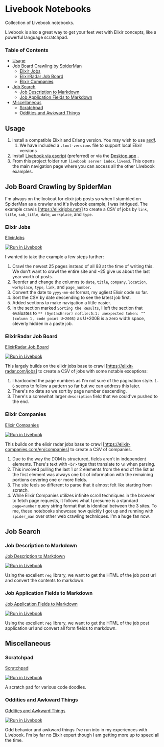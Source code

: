 # Livebook Notebooks

Collection of Livebook notebooks.

Livebook is also a great way to get your feet wet with Elixir concepts, like a powerful language scratchpad.

### Table of Contents

* [Usage](#usage)
* [Job Board Crawling by SpiderMan](#job-board-crawling-by-spiderman)
  * [Elixir Jobs](#elixir-jobs)
  * [ElixirRadar Job Board](#elixirradar-job-board)
  * [Elixir Companies](#elixir-companies)
* [Job Search](#job-search)
  * [Job Description to Markdown](#job-description-to-markdown)
  * [Job Application Fields to Markdown](#job-application-fields-to-markdown)
* [Miscellaneous](#miscellaneous)
  * [Scratchpad](#scratchpad)
  * [Oddities and Awkward Things](#oddities-and-awkward-things)

## Usage

1. install a compatible Elixir and Erlang version. You may wish to use [asdf](https://asdf-vm.com/guide/getting-started.html#_1-install-dependencies).
   1. We have included a `.tool-versions` file to support local Elixir versions
2. Install [Livebook via escript](https://github.com/livebook-dev/livebook#escript) (preferred) or via the [Desktop app](https://github.com/livebook-dev/livebook/releases) .
3. From this project folder run `livebook server index.livemd`. This opens the main navigation page where you can access all the other Livebook examples.

## Job Board Crawling by SpiderMan

I'm always on the lookout for elixir job posts so when I stumbled on SpiderMan as a crawler and it's livebook example, I was intrigued. The example crawls [https://elixirjobs.net/] to create a CSV of jobs by `link`, `title`, `sub_title`, `date`, `workplace`, and `type`.

### Elixir Jobs

[ElixirJobs](spiderman--elixir_jobs.livemd)

[![Run in Livebook](https://livebook.dev/badge/v1/blue.svg)](https://livebook.dev/run?url=https%3A%2F%2Fgithub.com%2Fw0rd-driven%2Flivebook_notebooks%2Fblob%2Fmain%2Fspiderman--elixir_jobs.livemd)

I wanted to take the example a few steps further:

1. Crawl the newest 25 pages instead of all 63 at the time of writing this. We don't want to crawl the entire site and ~25 give us about the last year worth of posts.
2. Reorder and change the columns to `date`, `title`, `company`, `location`, `workplace`, `type`, `link`, and `page_number`.
3. Convert the date to `yyyy-mm-dd` format, my ugliest Elixir code so far.
4. Sort the CSV by date descending to see the latest job first.
5. Added sections to make navigation a little easier.
6. In the section marked `Sorting the Results`, I left the section that evaluates to `** (SyntaxError) nofile:5:1: unexpected token: "​" (column 1, code point U+200B)` as U+200B is a zero width space, cleverly hidden in a paste job.

### ElixirRadar Job Board

[ElixirRadar Job Board](spiderman--elixir_radar_job.livemd)

[![Run in Livebook](https://livebook.dev/badge/v1/blue.svg)](https://livebook.dev/run?url=https%3A%2F%2Fgithub.com%2Fw0rd-driven%2Flivebook_notebooks%2Fblob%2Fmain%2Fspiderman--elixir_radar_jobs.livemd)

This largely builds on the elixir jobs base to crawl [https://elixir-radar.com/jobs] to create a CSV of jobs with some notable exceptions:

1. I hardcoded the page numbers as I'm not sure of the pagination style. `1-6` seems to follow a pattern so far but we can address this later.
2. There's no date so we sort by page number descending.
3. There's a somewhat larger `description` field that we could've pushed to the end.

### Elixir Companies

[Elixir Companies](spiderman--elixir_companies.livemd)

[![Run in Livebook](https://livebook.dev/badge/v1/blue.svg)](https://livebook.dev/run?url=https%3A%2F%2Fgithub.com%2Fw0rd-driven%2Flivebook_notebooks%2Fblob%2Fmain%2Fspiderman--elixir_companies.livemd)

This builds on the elixir radar jobs base to crawl [https://elixir-companies.com/en/companies] to create a CSV of companies.

1. Due to the way the DOM is structured, fields aren't in independent elements. There's text with `<br>` tags that translate to `\n` when parsing.
2. This involved pulling the last 1 or 2 elements from the end of the list as the first element was always one bit of information with the remaining portions covering one or more fields.
3. The site feels so different to parse that it almost felt like starting from scratch.
4. While Elixir Companies utilizes infinite scroll techniques in the browser to fetch page requests, it follows what I presume is a standard `page=number` query string format that is identical between the 3 sites. To me, these notebooks showcase how quickly I got up and running with `spider_man` over other web crawling techniques. I'm a huge fan now.

## Job Search

### Job Description to Markdown

[Job Description to Markdown](req--job_description.livemd)

[![Run in Livebook](https://livebook.dev/badge/v1/blue.svg)](https://livebook.dev/run?url=https%3A%2F%2Fgithub.com%2Fw0rd-driven%2Flivebook_notebooks%2Fblob%2Fmain%2Freq--job_description.livemd)

Using the excellent `req` library, we want to get the HTML of the job post url and convert the contents to markdown.

### Job Application Fields to Markdown

[Job Application Fields to Markdown](req--job_fields.livemd)

[![Run in Livebook](https://livebook.dev/badge/v1/blue.svg)](https://livebook.dev/run?url=https%3A%2F%2Fgithub.com%2Fw0rd-driven%2Flivebook_notebooks%2Fblob%2Fmain%2Freq--job_fields.livemd)

Using the excellent `req` library, we want to get the HTML of the job post application url and convert all form fields to markdown.

## Miscellaneous

### Scratchpad

[Scratchpad](scratchpad.livemd)

[![Run in Livebook](https://livebook.dev/badge/v1/blue.svg)](https://livebook.dev/run?url=https%3A%2F%2Fgithub.com%2Fw0rd-driven%2Flivebook_notebooks%2Fblob%2Fmain%2Fscratchpad.livemd)

A scratch pad for various code doodles.

### Oddities and Awkward Things

[Oddities and Awkward Things](oddities.livemd)

[![Run in Livebook](https://livebook.dev/badge/v1/blue.svg)](https://livebook.dev/run?url=https%3A%2F%2Fgithub.com%2Fw0rd-driven%2Flivebook_notebooks%2Fblob%2Fmain%2Foddities.livemd)

Odd behavior and awkward things I've run into in my experiences with Livebook. I'm by far no Elixir expert though I am getting more up to speed all the time.
